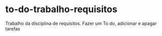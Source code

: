 # to-do-trabalho-requisitos
Trabalho da disciplina de requisitos. Fazer um To do, adicionar e apagar tarefas
